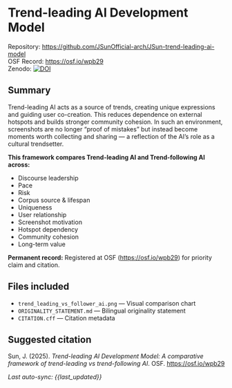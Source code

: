 # Trend-leading AI Development Model

Repository: https://github.com/JSunOfficial-arch/JSun-trend-leading-ai-model  
OSF Record: https://osf.io/wpb29  
Zenodo: [![DOI](https://zenodo.org/badge/DOI/10.5281/zenodo.16784130.svg)](https://doi.org/10.5281/zenodo.16784130)

## Summary
Trend-leading AI acts as a source of trends, creating unique expressions and guiding user co-creation.
This reduces dependence on external hotspots and builds stronger community cohesion.
In such an environment, screenshots are no longer “proof of mistakes” but instead become moments worth collecting and sharing — a reflection of the AI’s role as a cultural trendsetter.

**This framework compares Trend-leading AI and Trend-following AI across:**
- Discourse leadership
- Pace
- Risk
- Corpus source & lifespan
- Uniqueness
- User relationship
- Screenshot motivation
- Hotspot dependency
- Community cohesion
- Long-term value

**Permanent record:** Registered at OSF (https://osf.io/wpb29) for priority claim and citation.

## Files included
- `trend_leading_vs_follower_ai.png` — Visual comparison chart
- `ORIGINALITY_STATEMENT.md` — Bilingual originality statement
- `CITATION.cff` — Citation metadata

## Suggested citation
Sun, J. (2025). *Trend-leading AI Development Model: A comparative framework of trend-leading vs trend-following AI*. OSF. https://osf.io/wpb29

_Last auto-sync: {{last_updated}}_
